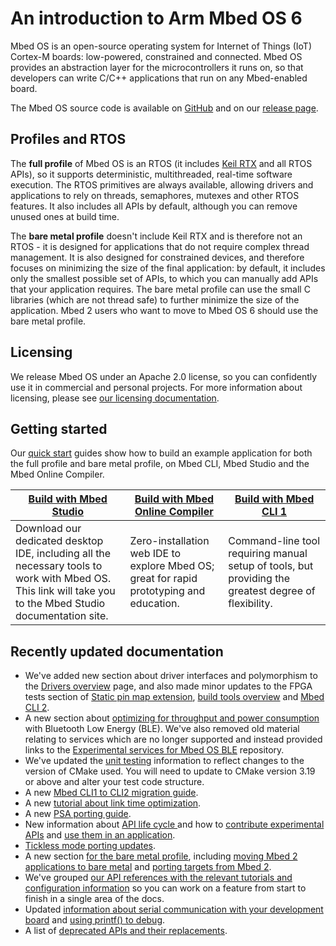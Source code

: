 # An introduction to Arm Mbed OS 6

Mbed OS is an open-source operating system for Internet of Things (IoT) Cortex-M boards: low-powered, constrained and connected. Mbed OS provides an abstraction layer for the microcontrollers it runs on, so that developers can write C/C++ applications that run on any Mbed-enabled board.

The Mbed OS source code is available on [GitHub](https://github.com/ARMmbed/mbed-os) and on our [release page](https://os.mbed.com/releases/).

## Profiles and RTOS

The **full profile** of Mbed OS is an RTOS (it includes [Keil RTX](https://www2.keil.com/mdk5/cmsis/rtx) and all RTOS APIs), so it supports deterministic, multithreaded, real-time software execution. The RTOS primitives are always available, allowing drivers and applications to rely on threads, semaphores, mutexes and other RTOS features. It also includes all APIs by default, although you can remove unused ones at build time.

The **bare metal profile** doesn't include Keil RTX and is therefore not an RTOS - it is designed for applications that do not require complex thread management. It is also designed for constrained devices, and therefore focuses on minimizing the size of the final application: by default, it includes only the smallest possible set of APIs, to which you can manually add APIs that your application requires. The bare metal profile can use the small C libraries (which are not thread safe) to further minimize the size of the application. Mbed 2 users who want to move to Mbed OS 6 should use the bare metal profile.

## Licensing

We release Mbed OS under an Apache 2.0 license, so you can confidently use it in commercial and personal projects. For more information about licensing, please see [our licensing documentation](../contributing/license.html).

## Getting started

Our [quick start](../quick-start/index.html) guides show how to build an example application for both the full profile and bare metal profile, on Mbed CLI, Mbed Studio and the Mbed Online Compiler.

| [Build with Mbed Studio](https://os.mbed.com/docs/mbed-studio/current/getting-started/index.html) | [Build with Mbed Online Compiler](../quick-start/build-with-the-online-compiler.html) |  [Build with Mbed CLI 1](../quick-start/build-with-mbed-cli.html) |
| --- | --- | --- |
| Download our dedicated desktop IDE, including all the necessary tools to work with Mbed OS. <br>This link will take you to the Mbed Studio documentation site. | Zero-installation web IDE to explore Mbed OS; great for rapid prototyping and education. | Command-line tool requiring manual setup of tools, but providing the greatest degree of flexibility. |

## Recently updated documentation

- We've added new section about driver interfaces and polymorphism to the [Drivers overview](../apis/drivers-concepts.html) page, and also made minor updates to the FPGA tests section of [Static pin map extension](../porting/static-pinmap-port.html), [build tools overview](..build-tools/index.html) and [Mbed CLI 2](../build-tools/mbed-cli-2.html).
- A new section about [optimizing for throughput and power consumption](../apis/optimizing-applications-for-throughput-and-power-consumption.html) with Bluetooth Low Energy (BLE). We've also removed old material relating to services which are no longer supported and instead provided links to the [Experimental services for Mbed OS BLE](../apis/ble-services.html) repository.
- We've updated the [unit testing](../debug-test/unit-testing.html) information to reflect changes to the version of CMake used. You will need to update to CMake version 3.19 or above and alter your test code structure.
- A new [Mbed CLI1 to CLI2 migration guide](../build-tools/migration-guide.html).
- A new [tutorial about link time optimization](../apis/link-time-optimization.html).
- A new [PSA porting guide](../porting/porting-security.html).
- New information about [API life cycle ](../introduction/versions-and-releases.html#the-api-life-cycle) and how to [contribute experimental APIs](../contributing/software-design.html#experimental-apis) and [use them in an application](../program-setup/build-rules.html#label-directories).
- [Tickless mode porting updates](../porting/tickless-mode.html).
- A new section [for the bare metal profile](../bare-metal/index.html), including [moving Mbed 2 applications to bare metal](../bare-metal/using-the-bare-metal-profile.html) and [porting targets from Mbed 2](../bare-metal/porting-a-target-from-mbed-os-2-to-mbed-os-6-bare-metal.html).
- We've grouped [our API references with the relevant tutorials and configuration information](../apis/index.html) so you can work on a feature from start to finish in a single area of the docs.
- Updated [information about serial communication with your development board](../program-setup/serial-communication.html) and [using printf() to debug](../debug-test/debugging-using-printf-statements.html).
- A list of [deprecated APIs and their replacements](../apis/index.html#deprecated-apis).
